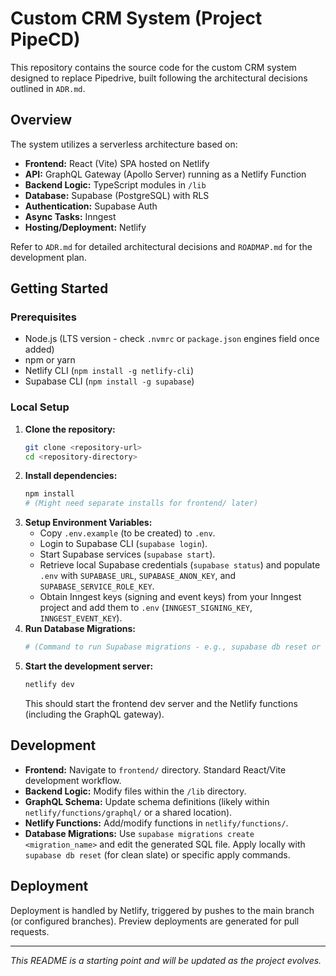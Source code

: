 # Custom CRM System (Project PipeCD)

This repository contains the source code for the custom CRM system designed to replace Pipedrive, built following the architectural decisions outlined in `ADR.md`.

## Overview

The system utilizes a serverless architecture based on:

*   **Frontend:** React (Vite) SPA hosted on Netlify
*   **API:** GraphQL Gateway (Apollo Server) running as a Netlify Function
*   **Backend Logic:** TypeScript modules in `/lib`
*   **Database:** Supabase (PostgreSQL) with RLS
*   **Authentication:** Supabase Auth
*   **Async Tasks:** Inngest
*   **Hosting/Deployment:** Netlify

Refer to `ADR.md` for detailed architectural decisions and `ROADMAP.md` for the development plan.

## Getting Started

### Prerequisites

*   Node.js (LTS version - check `.nvmrc` or `package.json` engines field once added)
*   npm or yarn
*   Netlify CLI (`npm install -g netlify-cli`)
*   Supabase CLI (`npm install -g supabase`)

### Local Setup

1.  **Clone the repository:**
    ```bash
    git clone <repository-url>
    cd <repository-directory>
    ```
2.  **Install dependencies:**
    ```bash
    npm install
    # (Might need separate installs for frontend/ later)
    ```
3.  **Setup Environment Variables:**
    *   Copy `.env.example` (to be created) to `.env`.
    *   Login to Supabase CLI (`supabase login`).
    *   Start Supabase services (`supabase start`).
    *   Retrieve local Supabase credentials (`supabase status`) and populate `.env` with `SUPABASE_URL`, `SUPABASE_ANON_KEY`, and `SUPABASE_SERVICE_ROLE_KEY`.
    *   Obtain Inngest keys (signing and event keys) from your Inngest project and add them to `.env` (`INNGEST_SIGNING_KEY`, `INNGEST_EVENT_KEY`).
4.  **Run Database Migrations:**
    ```bash
    # (Command to run Supabase migrations - e.g., supabase db reset or apply specific migration)
    ```
5.  **Start the development server:**
    ```bash
    netlify dev
    ```
    This should start the frontend dev server and the Netlify functions (including the GraphQL gateway).

## Development

*   **Frontend:** Navigate to `frontend/` directory. Standard React/Vite development workflow.
*   **Backend Logic:** Modify files within the `/lib` directory.
*   **GraphQL Schema:** Update schema definitions (likely within `netlify/functions/graphql/` or a shared location).
*   **Netlify Functions:** Add/modify functions in `netlify/functions/`.
*   **Database Migrations:** Use `supabase migrations create <migration_name>` and edit the generated SQL file. Apply locally with `supabase db reset` (for clean slate) or specific apply commands.

## Deployment

Deployment is handled by Netlify, triggered by pushes to the main branch (or configured branches). Preview deployments are generated for pull requests.

---
*This README is a starting point and will be updated as the project evolves.* 